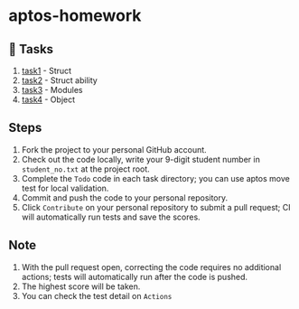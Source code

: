 # aptos-homework

## 📝 Tasks

1. [task1](/task1) - Struct
2. [task2](/taks2) - Struct ability
3. [task3](/taks3) - Modules
4. [task4](/taks4) - Object

## Steps

1. Fork the project to your personal GitHub account.
2. Check out the code locally, write your 9-digit student number in `student_no.txt` at the project root.
3. Complete the `Todo` code in each task directory; you can use aptos move test for local validation.
4. Commit and push the code to your personal repository.
5. Click `Contribute` on your personal repository to submit a pull request; CI will automatically run tests and save the scores.

## Note
1. With the pull request open, correcting the code requires no additional actions; tests will automatically run after the code is pushed.
2. The highest score will be taken.
3. You can check the test detail on `Actions`
